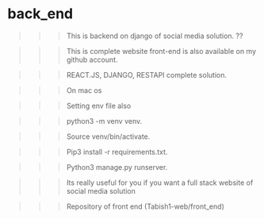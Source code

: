 # back_end
 
>>> This is backend on django of social media solution. ??

>>> This is complete website front-end is also available on my github account.

>>> REACT.JS, DJANGO, RESTAPI complete solution.

>>> On mac os 

>>> Setting env file also

>>> python3 -m venv venv.
    
>>> Source venv/bin/activate.
    
>>> Pip3 install -r requirements.txt.
    
>>> Python3 manage.py runserver.
    
>>> Its really useful for you if you want a full stack website of social media solution

>>> Repository of front end (Tabish1-web/front_end) 
